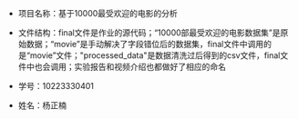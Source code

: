- 项目名称：基于10000最受欢迎的电影的分析
- 文件结构：final文件是作业的源代码；“10000部最受欢迎的电影数据集”是原始数据；“movie”是手动解决了字段错位后的数据集，final文件中调用的是“movie”文件；"processed_data"是数据清洗过后得到的csv文件，final文件中也会调用；实验报告和视频介绍也都做好了相应的命名

- 学号：10223330401
- 姓名：杨正楠
